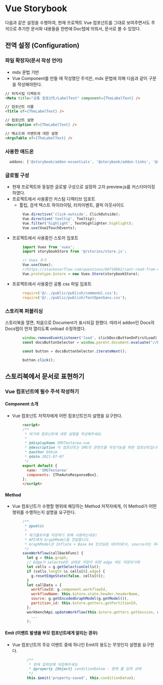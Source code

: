#  Vue Storybook

다음과 같은 설정을 수행하여, 현재 프로젝트 Vue 컴포넌트를 그대로 보여주면서도
주석으로 추가한 문서화 내용들을 한번에 Doc탭에 띄워서, 문서로 볼 수 있었다.

## 전역 설정 (Configuration)

### 파일 확장자(문서 작성 언어)
- mdx 문법 기반
- Vue Component를 만들 때 작성했던 주석은, mdx 문법에 의해 다음과 같이 구문을 작성해야한다.

```html
// 위치시킬 디렉토리 
<Meta title="공통 컴포넌트/LabelText" component={TheLabelText} />

// 컴포넌트 이름
<Title of={TheLabelText} />

// 컴포넌트 설명
<Description of={TheLabelText} />

// 메소드와 이벤트에 대한 설명
<ArgsTable of={TheLabelText} />
```


### 사용한 애드온
```javascript
  addons: ['@storybook/addon-essentials', '@storybook/addon-links', '@storybook/addon-docs'],
```

### 글로벌 구성

- 현재 프로젝트와 동일한 글로벌 구성으로 설정하 고자 preview.js를 	커스터마이징하였다.
- 프로젝트에서 사용중인 커스텀 디렉티브 임포트
   - 툴팁, 검색 텍스트 하이라이팅, 터치이벤트, 클릭 아웃사이드

```javascript
		Vue.directive('click-outside', ClickOutside);
		Vue.directive('tooltip', Tooltip);
		Vue.filter('highlight', TextHighlighter.highlight);
		Vue.use(Vue2TouchEvents);
```


- 프로젝트에서 사용중인 스토어 임포트
	
```javascript
		import Vuex from 'vuex';
		import storybookStore from '@/stories/store.js';

		// Vuex 추가
		Vue.use(Vuex);
		//https://stackoverflow.com/questions/60710962/cant-read-from-vuex-store-in-storybook
		Vue.prototype.$store = new Vuex.Store(storybookStore);
```

- 프로젝트에서 사용중인 공통 css 파일 임포트

```javascript
		require('@/../public/publish/commonUi.css');
		require('@/../public/publish/fontOpenSans.css');
```


### 스토리북 퍼블리싱
스토리북을 열면, 처음으로 Document가 표시되길 원했다.
따라서 addon인 Docs의 Docs탭이 먼저 열리도록 onload 수정하였다.

```javascript
		window.removeEventListener('load', clickDocsButtonOnFirstLoad);
	    const docsButtonSelector = window.parent.document.evaluate("//button[contains(., 'Docs')]", window.parent.document, null, XPathResult.ANY_TYPE, null);

    	const button = docsButtonSelector.iterateNext();

    	button.click();
```



## 스토리북에서 문서로 표현하기

### Vue 컴포넌트에 필수 주석 작성하기

#### Component 소개

- Vue 컴포넌트 저작자에게 어떤 컴포넌트인지 설명을 요구한다.

```html
		<script>
		/**
		 * 여기에 컴포넌트에 대한 설명을 작성해주세요.
		 *
		 * @displayName SMSTextarea.vue
		 * @description 이 컴포넌트는 SMS의 콘텐츠를 작성기능을 위한 컴포넌트입니다.
		 * @author bhkim
		 * @date 2021-07-07
		 */
		export default {
		  name: 'SMSTextarea'
		  components: {TheAutoResponseBox},
		};
		</script>
```

#### Method
- Vue 컴포넌트가 수행할 행위에 해당하는 Method 저작자에게, 이 Method가 어떤 행위를 수행하는지 설명을 요구한다.

```javascript
		/**
	     * @public
	     *
	     * 워크플로우를 저장하기 위해 사용하는데요!
	     * API에게 GraphModel을 전달합니다.
	     * GraphModel은 Inflate + Base 64 인코딩된 데이터로서, source라는 파라미터로 미들웨어에게 건넵니다.
	     */
	    saveWorkflow(callbackFunc) {
	      let g = this.graph;
	      // Edge가 selected된 상태로 저장이 되면 edge 색도 저장되기에
	      let cells = g.getSelectionCells();
	      if (cells.length && cells[0].edge) {
	        g.resetEdgeState(false, cells[0]);
	      }
	      let callData = {
	        workflowId: g.component.workflowId,
	        workflowName: this.$store.state.header.headerName,
	        source: g.getEncodedGraphModel(g.getModel()),
	        partition_id: this.$store.getters.getPartitionId,
	      };
	      workbenchApi.updateWorkflow(this.$store.getters.getSession, callData).then(
	      	...
	      );
```

#### Emit (이벤트 발생을 부모 컴포넌트에게 알리는 경우)
- Vue 컴포넌트의 주요 이벤트 중에 하나인 Emit의 용도는 무엇인지 설명을 요구한다.

```javascript
		  /**
	       * 현재 입력상태 저장해주세요
	       * @property {Object} conditionDatum - 현재 폼 입력 상태
	       */
	      this.$emit('property-saved', this.conditionDatum);
```
